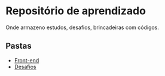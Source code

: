 # Repositório de aprendizado
Onde armazeno estudos, desafios, brincadeiras com códigos.

## Pastas

 - [Front-end](https://github.com/Marcosd3v/Meus-Aprendizados/tree/main/Front-End)
 - [Desafios](https://github.com/Marcosd3v/Meus-Aprendizados/tree/main/Desafios)
